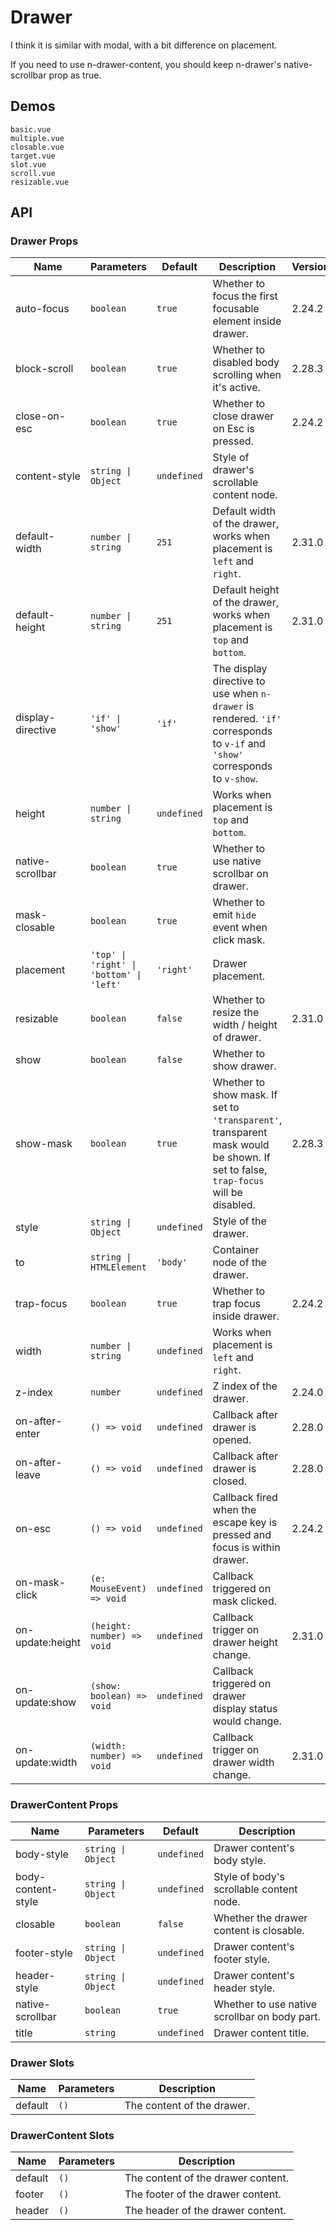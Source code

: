 # Drawer

I think it is similar with modal, with a bit difference on placement.

<n-alert title="Caveat" type="warning">
  If you need to use <n-text code>n-drawer-content</n-text>, you should keep <n-text code>n-drawer</n-text>'s <n-text code>native-scrollbar</n-text> prop as <n-text code>true</n-text>.
</n-alert>

## Demos

```demo
basic.vue
multiple.vue
closable.vue
target.vue
slot.vue
scroll.vue
resizable.vue
```

## API

### Drawer Props

| Name | Parameters | Default | Description | Version |
| --- | --- | --- | --- | --- |
| auto-focus | `boolean` | `true` | Whether to focus the first focusable element inside drawer. | 2.24.2 |
| block-scroll | `boolean` | `true` | Whether to disabled body scrolling when it's active. | 2.28.3 |
| close-on-esc | `boolean` | `true` | Whether to close drawer on Esc is pressed. | 2.24.2 |
| content-style | `string \| Object` | `undefined` | Style of drawer's scrollable content node. |  |
| default-width | `number \| string` | `251` | Default width of the drawer, works when placement is `left` and `right`. | 2.31.0 |
| default-height | `number \| string` | `251` | Default height of the drawer, works when placement is `top` and `bottom`. | 2.31.0 |
| display-directive | `'if' \| 'show'` | `'if'` | The display directive to use when `n-drawer` is rendered. `'if'` corresponds to `v-if` and `'show'` corresponds to `v-show`. |  |
| height | `number \| string` | `undefined` | Works when placement is `top` and `bottom`. |  |
| native-scrollbar | `boolean` | `true` | Whether to use native scrollbar on drawer. |  |
| mask-closable | `boolean` | `true` | Whether to emit `hide` event when click mask. |  |
| placement | `'top' \| 'right' \| 'bottom' \| 'left'` | `'right'` | Drawer placement. |  |
| resizable | `boolean` | `false` | Whether to resize the width / height of drawer. | 2.31.0 |
| show | `boolean` | `false` | Whether to show drawer. |  |
| show-mask | `boolean` | `true` | Whether to show mask. If set to `'transparent'`, transparent mask would be shown. If set to false, `trap-focus` will be disabled. | 2.28.3 |
| style | `string \| Object` | `undefined` | Style of the drawer. |  |
| to | `string \| HTMLElement` | `'body'` | Container node of the drawer. |  |
| trap-focus | `boolean` | `true` | Whether to trap focus inside drawer. | 2.24.2 |
| width | `number \| string` | `undefined` | Works when placement is `left` and `right`. |  |
| z-index | `number` | `undefined` | Z index of the drawer. | 2.24.0 |
| on-after-enter | `() => void` | `undefined` | Callback after drawer is opened. | 2.28.0 |
| on-after-leave | `() => void` | `undefined` | Callback after drawer is closed. | 2.28.0 |
| on-esc | `() => void` | `undefined` | Callback fired when the escape key is pressed and focus is within drawer. | 2.24.2 |
| on-mask-click | `(e: MouseEvent) => void` | `undefined` | Callback triggered on mask clicked. |  |
| on-update:height | `(height: number) => void` | `undefined` | Callback trigger on drawer height change. | 2.31.0 |
| on-update:show | `(show: boolean) => void` | `undefined` | Callback triggered on drawer display status would change. |  |
| on-update:width | `(width: number) => void` | `undefined` | Callback trigger on drawer width change. | 2.31.0 |

### DrawerContent Props

| Name | Parameters | Default | Description |
| --- | --- | --- | --- |
| body-style | `string \| Object` | `undefined` | Drawer content's body style. |
| body-content-style | `string \| Object` | `undefined` | Style of body's scrollable content node. |
| closable | `boolean` | `false` | Whether the drawer content is closable. |
| footer-style | `string \| Object` | `undefined` | Drawer content's footer style. |
| header-style | `string \| Object` | `undefined` | Drawer content's header style. |
| native-scrollbar | `boolean` | `true` | Whether to use native scrollbar on body part. |
| title | `string` | `undefined` | Drawer content title. |

### Drawer Slots

| Name    | Parameters | Description                |
| ------- | ---------- | -------------------------- |
| default | `()`       | The content of the drawer. |

### DrawerContent Slots

| Name    | Parameters | Description                        |
| ------- | ---------- | ---------------------------------- |
| default | `()`       | The content of the drawer content. |
| footer  | `()`       | The footer of the drawer content.  |
| header  | `()`       | The header of the drawer content.  |
